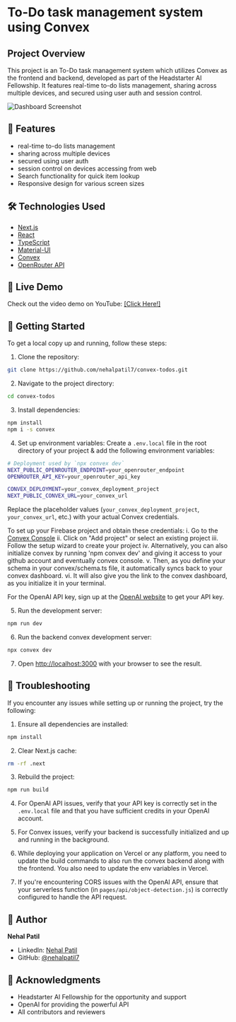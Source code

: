 # To-Do task management system using Convex

## Project Overview

This project is an To-Do task management system which utilizes Convex as the frontend and backend, developed as part of the Headstarter AI Fellowship. It features real-time to-do lists management, sharing across multiple devices, and secured using user auth and session control.

![Dashboard Screenshot](pantry_tracker_homepage.png)

## 🌟 Features

- real-time to-do lists management
- sharing across multiple devices
- secured using user auth
- session control on devices accessing from web
- Search functionality for quick item lookup
- Responsive design for various screen sizes

## 🛠️ Technologies Used

- [Next.js](https://nextjs.org/)
- [React](https://reactjs.org/)
- [TypeScript](https://www.typescriptlang.org/)
- [Material-UI](https://material-ui.com/)
- [Convex](https://www.convex.dev/)
- [OpenRouter API](https://openrouter.ai/docs/quick-start)

## 🚀 Live Demo

Check out the video demo on YouTube: [\[Click Here!\]](https://www.youtube.com)

## 🏁 Getting Started

To get a local copy up and running, follow these steps:

1. Clone the repository:


```bash
git clone https://github.com/nehalpatil7/convex-todos.git
```

2. Navigate to the project directory:

```bash
cd convex-todos
```

3. Install dependencies:
```bash
npm install
npm i -s convex
```

4. Set up environment variables:
Create a `.env.local` file in the root directory of your project & add the following environment variables:

```bash
# Deployment used by `npx convex dev`
NEXT_PUBLIC_OPENROUTER_ENDPOINT=your_openrouter_endpoint
OPENROUTER_API_KEY=your_openrouter_api_key

CONVEX_DEPLOYMENT=your_convex_deployment_project
NEXT_PUBLIC_CONVEX_URL=your_convex_url
```

Replace the placeholder values (`your_convex_deployment_project`, `your_convex_url`, etc.) with your actual Convex credentials.

To set up your Firebase project and obtain these credentials:
i. Go to the [Convex Console](https://dashboard.convex.dev/)
ii. Click on "Add project" or select an existing project
iii. Follow the setup wizard to create your project
iv. Alternatively, you can also initialize convex by running 'npm convex dev' and giving it access to your github account and eventually convex console.
v. Then, as you define your schema in your convex/schema.ts file, it automatically syncs back to your convex dashboard.
vi. It will also give you the link to the convex dashboard, as you initialize it in your terminal.

For the OpenAI API key, sign up at the [OpenAI website](https://openai.com/api/) to get your API key.


5. Run the development server:
```bash
npm run dev
```

6. Run the backend convex development server:
```bash
npx convex dev
```

7. Open [http://localhost:3000](http://localhost:3000) with your browser to see the result.

## 🐛 Troubleshooting

If you encounter any issues while setting up or running the project, try the following:

1. Ensure all dependencies are installed:
```bash
npm install
```

2. Clear Next.js cache:
```bash
rm -rf .next
```

3. Rebuild the project:
```bash
npm run build
```

4. For OpenAI API issues, verify that your API key is correctly set in the `.env.local` file and that you have sufficient credits in your OpenAI account.

5. For Convex issues, verify your backend is successfully initialized and up and running in the background.

6. While deploying your application on Vercel or any platform, you need to update the build commands to also run the convex backend along with the frontend. You also need to update the env variables in Vercel.

7. If you're encountering CORS issues with the OpenAI API, ensure that your serverless function (in `pages/api/object-detection.js`) is correctly configured to handle the API request.


## 👤 Author

**Nehal Patil**

- LinkedIn: [Nehal Patil](https://www.linkedin.com/in/nehalpatil7/)
- GitHub: [@nehalpatil7](https://github.com/nehalpatil7)

## 🙏 Acknowledgments

- Headstarter AI Fellowship for the opportunity and support
- OpenAI for providing the powerful API
- All contributors and reviewers
